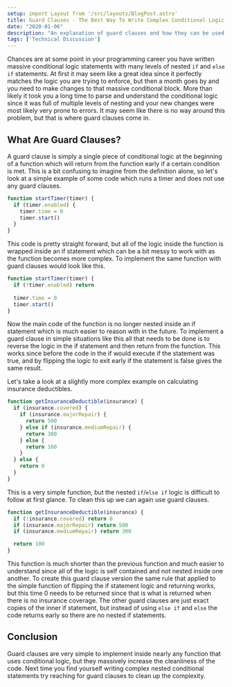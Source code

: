 ```yaml
---
setup: import Layout from '/src/layouts/BlogPost.astro'
title: Guard Clauses - The Best Way To Write Complex Conditional Logic
date: "2020-01-06"
description: "An explanation of guard clauses and how they can be used to clean up complex nested conditional logic."
tags: ['Technical Discussion']
---
```


Chances are at some point in your programming career you have written massive conditional logic statements with many levels of nested `if` and `else if` statements. At first it may seem like a great idea since it perfectly matches the logic you are trying to enforce, but then a month goes by and you need to make changes to that massive conditional block. More than likely it took you a long time to parse and understand the conditional logic since it was full of multiple levels of nesting and your new changes were most likely very prone to errors. It may seem like there is no way around this problem, but that is where guard clauses come in.

## What Are Guard Clauses?

A guard clause is simply a single piece of conditional logic at the beginning of a function which will return from the function early if a certain condition is met. This is a bit confusing to imagine from the definition alone, so let's look at a simple example of some code which runs a timer and does not use any guard clauses.
```js
function startTimer(timer) {
  if (timer.enabled) {
    timer.time = 0
    timer.start()
  }
}
```
This code is pretty straight forward, but all of the logic inside the function is wrapped inside an if statement which can be a bit messy to work with as the function becomes more complex. To implement the same function with guard clauses would look like this.
```js
function startTimer(timer) {
  if (!timer.enabled) return
  
  timer.time = 0
  timer.start()
}
```
Now the main code of the function is no longer nested inside an if statement which is much easier to reason with in the future. To implement a guard clause in simple situations like this all that needs to be done is to reverse the logic in the if statement and then return from the function. This works since before the code in the if would execute if the statement was true, and by flipping the logic to exit early if the statement is false gives the same result.

Let's take a look at a slightly more complex example on calculating insurance deductibles.
```js
function getInsuranceDeductible(insurance) {
  if (insurance.covered) {
    if (insurance.majorRepair) {
      return 500
    } else if (insurance.mediumRepair) {
      return 300
    } else {
      return 100
    }
  } else {
    return 0
  }
}
```
This is a very simple function, but the nested `if`/`else if` logic is difficult to follow at first glance. To clean this up we can again use guard clauses.
```js
function getInsuranceDeductible(insurance) {
  if (!insurance.covered) return 0
  if (insurance.majorRepair) return 500
  if (insurance.mediumRepair) return 300

  return 100
}
```
This function is much shorter than the previous function and much easier to understand since all of the logic is self contained and not nested inside one another. To create this guard clause version the same rule that applied to the simple function of flipping the if statement logic and returning works, but this time 0 needs to be returned since that is what is returned when there is no insurance coverage. The other guard clauses are just exact copies of the inner if statement, but instead of using `else if` and `else` the code returns early so there are no nested if statements.

## Conclusion

Guard clauses are very simple to implement inside nearly any function that uses conditional logic, but they massively increase the cleanliness of the code. Next time you find yourself writing complex nested conditional statements try reaching for guard clauses to clean up the complexity.